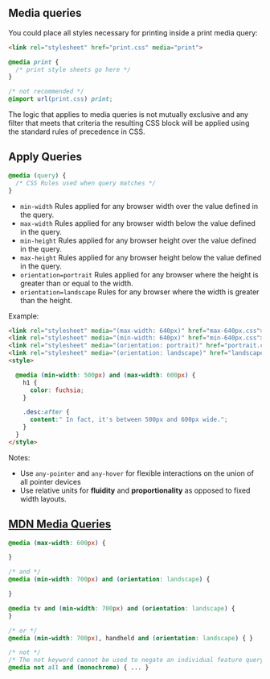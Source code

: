 ## Media queries
You could place all styles necessary for printing inside a print media query:
```html
<link rel="stylesheet" href="print.css" media="print">
```

```css
@media print {
  /* print style sheets go here */
}

/* not recommended */
@import url(print.css) print;
```

The logic that applies to media queries is not mutually exclusive and any filter that meets that criteria the resulting CSS block will be applied using the standard rules of precedence in CSS.

## Apply Queries
```css
@media (query) {
  /* CSS Rules used when query matches */
}
```

- `min-width`	Rules applied for any browser width over the value defined in the query.
- `max-width`	Rules applied for any browser width below the value defined in the query.
- `min-height`	Rules applied for any browser height over the value defined in the query.
- `max-height`	Rules applied for any browser height below the value defined in the query.
- `orientation=portrait`	Rules applied for any browser where the height is greater than or equal to the width.
- `orientation=landscape`	Rules for any browser where the width is greater than the height.

Example:
```html
<link rel="stylesheet" media="(max-width: 640px)" href="max-640px.css">
<link rel="stylesheet" media="(min-width: 640px)" href="min-640px.css">
<link rel="stylesheet" media="(orientation: portrait)" href="portrait.css">
<link rel="stylesheet" media="(orientation: landscape)" href="landscape.css">
<style>

  @media (min-width: 500px) and (max-width: 600px) {
    h1 {
      color: fuchsia;
    }

    .desc:after {
      content:" In fact, it's between 500px and 600px wide.";
    }
  }
</style>
```

Notes:
- Use `any-pointer` and `any-hover` for flexible interactions on the union of all pointer devices
- Use relative units for **fluidity** and **proportionality** as opposed to fixed width layouts.

## [MDN Media Queries](https://developer.mozilla.org/en-US/docs/Web/CSS/Media_Queries/Using_media_queries)

```css
@media (max-width: 600px) {

}

/* and */
@media (min-width: 700px) and (orientation: landscape) {

}

@media tv and (min-width: 700px) and (orientation: landscape) {
}

/* or */
@media (min-width: 700px), handheld and (orientation: landscape) { }

/* not */
/* The not keyword cannot be used to negate an individual feature query, only an entire media query */
@media not all and (monochrome) { ... }
```
